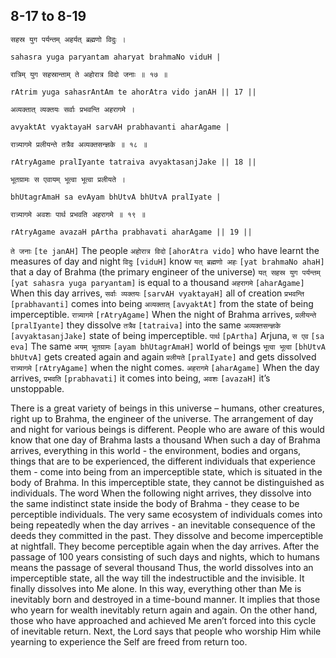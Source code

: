 ## 8-17 to 8-19


```shloka-sa
सहस्र युग पर्यन्तम् अहर्यत् ब्रह्मणो विदुः ।
```
```shloka-sa-hk
sahasra yuga paryantam aharyat brahmaNo viduH |
```
```shloka-sa
रात्रिम् युग सहस्रान्ताम् ते अहोरात्र विदो जनाः ॥ १७ ॥
```
```shloka-sa-hk
rAtrim yuga sahasrAntAm te ahorAtra vido janAH || 17 ||
```

```shloka-sa
अव्यक्तात् व्यक्तयः सर्वाः प्रभवन्ति अहरागमे ।
```
```shloka-sa-hk
avyaktAt vyaktayaH sarvAH prabhavanti aharAgame |
```
```shloka-sa
रात्र्यागमे प्रलीयन्ते तत्रैव अव्यक्तसन्ज्ञके ॥ १८ ॥
```
```shloka-sa-hk
rAtryAgame pralIyante tatraiva avyaktasanjJake || 18 ||
```

```shloka-sa
भूतग्रामः स एवायम् भूत्वा भूत्वा प्रलीयते ।
```
```shloka-sa-hk
bhUtagrAmaH sa evAyam bhUtvA bhUtvA pralIyate |
```
```shloka-sa
रात्र्यागमे अवशः पार्थ प्रभवति अहरागमे ॥ १९ ॥
```
```shloka-sa-hk
rAtryAgame avazaH pArtha prabhavati aharAgame || 19 ||
```

`ते जनाः` `[te janAH]` The people `अहोरात्र विदो` `[ahorAtra vido]` who have learnt the measures of day and night `विदुः` `[viduH]` know `यत् ब्रह्मणो अहः` `[yat brahmaNo ahaH]` that a day of Brahma (the primary engineer of the universe) `यत् सहस्र युग पर्यन्तम्` `[yat sahasra yuga paryantam]` is equal to a thousand
`अहरागमे` `[aharAgame]` When this day arrives, `सर्वाः व्यक्तयः` `[sarvAH vyaktayaH]` all of creation `प्रभवन्ति` `[prabhavanti]` comes into being `अव्यक्तात्` `[avyaktAt]` from the state of being imperceptible. `रात्र्यागमे` `[rAtryAgame]` When the night of Brahma arrives, `प्रलीयन्ते` `[pralIyante]` they dissolve `तत्रैव` `[tatraiva]` into the same `अव्यक्तसन्ज्ञके` `[avyaktasanjJake]` state of being imperceptible.
`पार्थ` `[pArtha]` Arjuna, `स एव` `[sa eva]` The same `अयम् भूतग्रामः` `[ayam bhUtagrAmaH]` world of beings `भूत्वा भूत्वा` `[bhUtvA bhUtvA]` gets created again and again `प्रलीयते` `[pralIyate]` and gets dissolved `रात्र्यागमे` `[rAtryAgame]` when the night comes. `अहरागमे` `[aharAgame]` When the day arrives, `प्रभवति` `[prabhavati]` it comes into being, `अवशः` `[avazaH]` it’s unstoppable.

There is a great variety of beings in this universe – humans, other creatures, right up to Brahma, the engineer of the universe. The arrangement of day and night for various beings is different. People who are aware of this would know that one day of Brahma lasts a thousand 
When such a day of Brahma arrives, everything in this world - the environment, bodies and organs, things that are to be experienced, the different individuals that experience them - come into being from an imperceptible state, which is situated in the body of Brahma.
In this imperceptible state, they cannot be distinguished as individuals. The word 
When the following night arrives, they dissolve into the same indistinct state inside the body of Brahma - they cease to be perceptible individuals. 
The very same ecosystem of individuals comes into being repeatedly when the day arrives - an inevitable consequence of the deeds they committed in the past. They dissolve and become imperceptible at nightfall. They become perceptible again when the day arrives. 
After the passage of 100 years consisting of such days and nights, which to humans means the passage of several thousand 
Thus, the world dissolves into an imperceptible state, all the way till the indestructible and the invisible. It finally dissolves into Me alone.
In this way, everything other than Me is inevitably born and destroyed in a time-bound manner. It implies that those who yearn for wealth inevitably return again and again. On the other hand, those who have approached and achieved Me aren’t forced into this cycle of inevitable return.
Next, the Lord says that people who worship Him while yearning to experience the Self are freed from return too.

